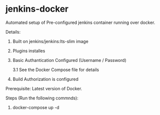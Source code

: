 # jenkins-docker

Automated setup of Pre-configured jenkins container running over docker.

Details:
1. Built on jenkins/jenkins:lts-slim image
2. Plugins installes
3. Basic Authantication Configured (Username / Password)

   3.1 See the Docker Compose file for details 
   
4. Build Authorization is configured

Prerequisite:
Latest version of Docker.

Steps (Run the following commnds):

1. docker-compose up -d
